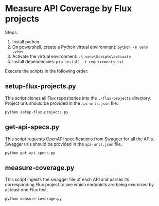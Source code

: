 # Measure API Coverage by Flux projects

Steps:

1. Install python
2. On powershell, create a Python virtual environment: `python -m venv .venv`
3. Activate the virtual environment: `.\.venv\Scripts\activate`
4. Install dependencies: `pip install -r requirements.txt`

Execute the scripts in the following order:

## setup-flux-projects.py

This script clones all Flux repositories into the `./flux-projects` directory. Project urls should be provided in the `api-urls.json` file.

`python setup-flux-projects.py`

## get-api-specs.py

This script requests OpenAPI specifications from Swagger for all the APIs. Swagger urls should be provided in the `api-urls.json` file.

`python get-api-specs.py`

## measure-coverage.py

This script ingests the swagger file of each API and parses its corresponding Flux project to see which endpoints are being exercised by at least one Flux test.

`python measure-coverage.py`
